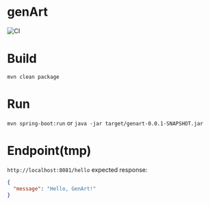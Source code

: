 # genArt

![CI](https://github.com/izlatkin/genArt/actions/workflows/ci.yml/badge.svg)

# Build
```mvn clean package```


# Run 
`mvn spring-boot:run`
or
`java -jar target/genart-0.0.1-SNAPSHOT.jar`

# Endpoint(tmp)
`http://localhost:8081/hello`
expected response:
```json
{
  "message": "Hello, GenArt!"
}
```